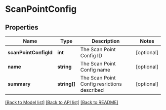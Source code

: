 # ScanPointConfig

## Properties
Name | Type | Description | Notes
------------ | ------------- | ------------- | -------------
**scanPointConfigId** | **int** | The Scan Point Config ID | [optional] 
**name** | **string** | The Scan Point Config name | [optional] 
**summary** | **string[]** | The Scan Point Config resrictions described | [optional] 

[[Back to Model list]](../../README.md#documentation-for-models) [[Back to API list]](../../README.md#documentation-for-api-endpoints) [[Back to README]](../../README.md)

